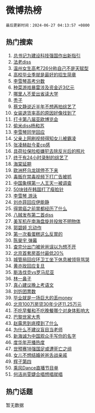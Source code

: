 # 微博热榜

`最后更新时间：2024-06-27 04:13:57 +0800`

## 热门搜索

1. [总书记为建设科技强国作出新指引](https://m.weibo.cn/search?containerid=100103type%3D1%26t%3D10%26q%3D%23%E6%80%BB%E4%B9%A6%E8%AE%B0%E4%B8%BA%E5%BB%BA%E8%AE%BE%E7%A7%91%E6%8A%80%E5%BC%BA%E5%9B%BD%E4%BD%9C%E5%87%BA%E6%96%B0%E6%8C%87%E5%BC%95%23&stream_entry_id=51&isnewpage=1&extparam=seat%3D1%26cate%3D10103%26stream_entry_id%3D51%26pos%3D0%26q%3D%2523%25E6%2580%25BB%25E4%25B9%25A6%25E8%25AE%25B0%25E4%25B8%25BA%25E5%25BB%25BA%25E8%25AE%25BE%25E7%25A7%2591%25E6%258A%2580%25E5%25BC%25BA%25E5%259B%25BD%25E4%25BD%259C%25E5%2587%25BA%25E6%2596%25B0%25E6%258C%2587%25E5%25BC%2595%2523%26dgr%3D0%26filter_type%3Drealtimehot%26c_type%3D51%26display_time%3D1719432836%26pre_seqid%3D171943283599001120833)
1. [法老diss](https://m.weibo.cn/search?containerid=100103type%3D1%26t%3D10%26q%3D%E6%B3%95%E8%80%81diss&stream_entry_id=31&isnewpage=1&extparam=seat%3D1%26flag%3D2%26band_rank%3D1%26q%3D%25E6%25B3%2595%25E8%2580%2581diss%26dgr%3D0%26cate%3D5001%26c_type%3D31%26pos%3D0%26stream_entry_id%3D31%26filter_type%3Drealtimehot%26realpos%3D1%26lcate%3D5001%26display_time%3D1719432836%26pre_seqid%3D171943283599001120833)
1. [温州女生高考726分称自己不是天赋型](https://m.weibo.cn/search?containerid=100103type%3D1%26t%3D10%26q%3D%23%E6%B8%A9%E5%B7%9E%E5%A5%B3%E7%94%9F%E9%AB%98%E8%80%83726%E5%88%86%E7%A7%B0%E8%87%AA%E5%B7%B1%E4%B8%8D%E6%98%AF%E5%A4%A9%E8%B5%8B%E5%9E%8B%23&stream_entry_id=31&isnewpage=1&extparam=seat%3D1%26flag%3D32768%26band_rank%3D2%26q%3D%2523%25E6%25B8%25A9%25E5%25B7%259E%25E5%25A5%25B3%25E7%2594%259F%25E9%25AB%2598%25E8%2580%2583726%25E5%2588%2586%25E7%25A7%25B0%25E8%2587%25AA%25E5%25B7%25B1%25E4%25B8%258D%25E6%2598%25AF%25E5%25A4%25A9%25E8%25B5%258B%25E5%259E%258B%2523%26dgr%3D0%26cate%3D5001%26c_type%3D31%26pos%3D1%26stream_entry_id%3D31%26filter_type%3Drealtimehot%26realpos%3D2%26lcate%3D5001%26display_time%3D1719432836%26pre_seqid%3D171943283599001120833)
1. [高校毕业季就是最好的招生简章](https://m.weibo.cn/search?containerid=100103type%3D1%26t%3D10%26q%3D%23%E9%AB%98%E6%A0%A1%E6%AF%95%E4%B8%9A%E5%AD%A3%E5%B0%B1%E6%98%AF%E6%9C%80%E5%A5%BD%E7%9A%84%E6%8B%9B%E7%94%9F%E7%AE%80%E7%AB%A0%23&stream_entry_id=31&isnewpage=1&extparam=seat%3D1%26flag%3D0%26band_rank%3D3%26q%3D%2523%25E9%25AB%2598%25E6%25A0%25A1%25E6%25AF%2595%25E4%25B8%259A%25E5%25AD%25A3%25E5%25B0%25B1%25E6%2598%25AF%25E6%259C%2580%25E5%25A5%25BD%25E7%259A%2584%25E6%258B%259B%25E7%2594%259F%25E7%25AE%2580%25E7%25AB%25A0%2523%26dgr%3D0%26cate%3D5001%26c_type%3D31%26pos%3D2%26stream_entry_id%3D31%26filter_type%3Drealtimehot%26realpos%3D3%26lcate%3D5001%26display_time%3D1719432836%26pre_seqid%3D171943283599001120833)
1. [李雪琴高考分数](https://m.weibo.cn/search?containerid=100103type%3D1%26t%3D10%26q%3D%23%E6%9D%8E%E9%9B%AA%E7%90%B4%E9%AB%98%E8%80%83%E5%88%86%E6%95%B0%23&stream_entry_id=31&isnewpage=1&extparam=seat%3D1%26flag%3D2%26band_rank%3D4%26q%3D%2523%25E6%259D%258E%25E9%259B%25AA%25E7%2590%25B4%25E9%25AB%2598%25E8%2580%2583%25E5%2588%2586%25E6%2595%25B0%2523%26dgr%3D0%26cate%3D5001%26c_type%3D31%26pos%3D3%26stream_entry_id%3D31%26filter_type%3Drealtimehot%26realpos%3D4%26lcate%3D5001%26display_time%3D1719432836%26pre_seqid%3D171943283599001120833)
1. [种菜游戏暴雷涉及资金近3亿元](https://m.weibo.cn/search?containerid=100103type%3D1%26t%3D10%26q%3D%23%E7%A7%8D%E8%8F%9C%E6%B8%B8%E6%88%8F%E6%9A%B4%E9%9B%B7%E6%B6%89%E5%8F%8A%E8%B5%84%E9%87%91%E8%BF%913%E4%BA%BF%E5%85%83%23&stream_entry_id=31&isnewpage=1&extparam=seat%3D1%26flag%3D2%26band_rank%3D5%26q%3D%2523%25E7%25A7%258D%25E8%258F%259C%25E6%25B8%25B8%25E6%2588%258F%25E6%259A%25B4%25E9%259B%25B7%25E6%25B6%2589%25E5%258F%258A%25E8%25B5%2584%25E9%2587%2591%25E8%25BF%25913%25E4%25BA%25BF%25E5%2585%2583%2523%26dgr%3D0%26cate%3D5001%26c_type%3D31%26pos%3D4%26stream_entry_id%3D31%26filter_type%3Drealtimehot%26realpos%3D5%26lcate%3D5001%26display_time%3D1719432836%26pre_seqid%3D171943283599001120833)
1. [哪里人不爱出省读大学](https://m.weibo.cn/search?containerid=100103type%3D1%26t%3D10%26q%3D%23%E5%93%AA%E9%87%8C%E4%BA%BA%E4%B8%8D%E7%88%B1%E5%87%BA%E7%9C%81%E8%AF%BB%E5%A4%A7%E5%AD%A6%23&stream_entry_id=31&isnewpage=1&extparam=seat%3D1%26flag%3D0%26band_rank%3D6%26q%3D%2523%25E5%2593%25AA%25E9%2587%258C%25E4%25BA%25BA%25E4%25B8%258D%25E7%2588%25B1%25E5%2587%25BA%25E7%259C%2581%25E8%25AF%25BB%25E5%25A4%25A7%25E5%25AD%25A6%2523%26dgr%3D0%26cate%3D5001%26c_type%3D31%26pos%3D5%26stream_entry_id%3D31%26filter_type%3Drealtimehot%26realpos%3D6%26lcate%3D5001%26display_time%3D1719432836%26pre_seqid%3D171943283599001120833)
1. [秃子](https://m.weibo.cn/search?containerid=100103type%3D1%26t%3D10%26q%3D%E7%A7%83%E5%AD%90&stream_entry_id=31&isnewpage=1&extparam=seat%3D1%26flag%3D0%26band_rank%3D7%26q%3D%25E7%25A7%2583%25E5%25AD%2590%26dgr%3D0%26cate%3D5001%26c_type%3D31%26pos%3D6%26stream_entry_id%3D31%26filter_type%3Drealtimehot%26realpos%3D7%26lcate%3D5001%26display_time%3D1719432836%26pre_seqid%3D171943283599001120833)
1. [蔡文静说近半年不想再拍综艺了](https://m.weibo.cn/search?containerid=100103type%3D1%26t%3D10%26q%3D%23%E8%94%A1%E6%96%87%E9%9D%99%E8%AF%B4%E8%BF%91%E5%8D%8A%E5%B9%B4%E4%B8%8D%E6%83%B3%E5%86%8D%E6%8B%8D%E7%BB%BC%E8%89%BA%E4%BA%86%23&stream_entry_id=31&isnewpage=1&extparam=seat%3D1%26flag%3D2%26band_rank%3D8%26q%3D%2523%25E8%2594%25A1%25E6%2596%2587%25E9%259D%2599%25E8%25AF%25B4%25E8%25BF%2591%25E5%258D%258A%25E5%25B9%25B4%25E4%25B8%258D%25E6%2583%25B3%25E5%2586%258D%25E6%258B%258D%25E7%25BB%25BC%25E8%2589%25BA%25E4%25BA%2586%2523%26dgr%3D0%26cate%3D5001%26c_type%3D31%26pos%3D7%26stream_entry_id%3D31%26filter_type%3Drealtimehot%26realpos%3D8%26lcate%3D5001%26display_time%3D1719432836%26pre_seqid%3D171943283599001120833)
1. [女装退货率高的原因好像找到了](https://m.weibo.cn/search?containerid=100103type%3D1%26t%3D10%26q%3D%23%E5%A5%B3%E8%A3%85%E9%80%80%E8%B4%A7%E7%8E%87%E9%AB%98%E7%9A%84%E5%8E%9F%E5%9B%A0%E5%A5%BD%E5%83%8F%E6%89%BE%E5%88%B0%E4%BA%86%23&stream_entry_id=31&isnewpage=1&extparam=seat%3D1%26flag%3D2%26band_rank%3D9%26q%3D%2523%25E5%25A5%25B3%25E8%25A3%2585%25E9%2580%2580%25E8%25B4%25A7%25E7%258E%2587%25E9%25AB%2598%25E7%259A%2584%25E5%258E%259F%25E5%259B%25A0%25E5%25A5%25BD%25E5%2583%258F%25E6%2589%25BE%25E5%2588%25B0%25E4%25BA%2586%2523%26dgr%3D0%26cate%3D5001%26c_type%3D31%26pos%3D8%26stream_entry_id%3D31%26filter_type%3Drealtimehot%26realpos%3D9%26lcate%3D5001%26display_time%3D1719432836%26pre_seqid%3D171943283599001120833)
1. [打卡第八届亚欧博览会](https://m.weibo.cn/search?containerid=100103type%3D1%26t%3D10%26q%3D%23%E6%89%93%E5%8D%A1%E7%AC%AC%E5%85%AB%E5%B1%8A%E4%BA%9A%E6%AC%A7%E5%8D%9A%E8%A7%88%E4%BC%9A%23&stream_entry_id=31&isnewpage=1&extparam=seat%3D1%26flag%3D32768%26band_rank%3D10%26q%3D%2523%25E6%2589%2593%25E5%258D%25A1%25E7%25AC%25AC%25E5%2585%25AB%25E5%25B1%258A%25E4%25BA%259A%25E6%25AC%25A7%25E5%258D%259A%25E8%25A7%2588%25E4%25BC%259A%2523%26dgr%3D0%26cate%3D5001%26c_type%3D31%26pos%3D9%26stream_entry_id%3D31%26filter_type%3Drealtimehot%26realpos%3D10%26lcate%3D5001%26display_time%3D1719432836%26pre_seqid%3D171943283599001120833)
1. [偷米diss杨和苏](https://m.weibo.cn/search?containerid=100103type%3D1%26t%3D10%26q%3D%E5%81%B7%E7%B1%B3diss%E6%9D%A8%E5%92%8C%E8%8B%8F&stream_entry_id=31&isnewpage=1&extparam=seat%3D1%26flag%3D0%26band_rank%3D11%26q%3D%25E5%2581%25B7%25E7%25B1%25B3diss%25E6%259D%25A8%25E5%2592%258C%25E8%258B%258F%26dgr%3D0%26cate%3D5001%26c_type%3D31%26pos%3D10%26stream_entry_id%3D31%26filter_type%3Drealtimehot%26realpos%3D11%26lcate%3D5001%26display_time%3D1719432836%26pre_seqid%3D171943283599001120833)
1. [李雪琴同学回应](https://m.weibo.cn/search?containerid=100103type%3D1%26t%3D10%26q%3D%23%E6%9D%8E%E9%9B%AA%E7%90%B4%E5%90%8C%E5%AD%A6%E5%9B%9E%E5%BA%94%23&stream_entry_id=31&isnewpage=1&extparam=seat%3D1%26flag%3D0%26band_rank%3D12%26q%3D%2523%25E6%259D%258E%25E9%259B%25AA%25E7%2590%25B4%25E5%2590%258C%25E5%25AD%25A6%25E5%259B%259E%25E5%25BA%2594%2523%26dgr%3D0%26cate%3D5001%26c_type%3D31%26pos%3D11%26stream_entry_id%3D31%26filter_type%3Drealtimehot%26realpos%3D12%26lcate%3D5001%26display_time%3D1719432836%26pre_seqid%3D171943283599001120833)
1. [父亲上网刷视频得知女儿被霸凌](https://m.weibo.cn/search?containerid=100103type%3D1%26t%3D10%26q%3D%23%E7%88%B6%E4%BA%B2%E4%B8%8A%E7%BD%91%E5%88%B7%E8%A7%86%E9%A2%91%E5%BE%97%E7%9F%A5%E5%A5%B3%E5%84%BF%E8%A2%AB%E9%9C%B8%E5%87%8C%23&stream_entry_id=31&isnewpage=1&extparam=seat%3D1%26flag%3D0%26band_rank%3D13%26q%3D%2523%25E7%2588%25B6%25E4%25BA%25B2%25E4%25B8%258A%25E7%25BD%2591%25E5%2588%25B7%25E8%25A7%2586%25E9%25A2%2591%25E5%25BE%2597%25E7%259F%25A5%25E5%25A5%25B3%25E5%2584%25BF%25E8%25A2%25AB%25E9%259C%25B8%25E5%2587%258C%2523%26dgr%3D0%26cate%3D5001%26c_type%3D31%26pos%3D12%26stream_entry_id%3D31%26filter_type%3Drealtimehot%26realpos%3D13%26lcate%3D5001%26display_time%3D1719432836%26pre_seqid%3D171943283599001120833)
1. [张凌赫赵今麦cp感](https://m.weibo.cn/search?containerid=100103type%3D1%26t%3D10%26q%3D%E5%BC%A0%E5%87%8C%E8%B5%AB%E8%B5%B5%E4%BB%8A%E9%BA%A6cp%E6%84%9F&stream_entry_id=31&isnewpage=1&extparam=seat%3D1%26flag%3D0%26band_rank%3D14%26q%3D%25E5%25BC%25A0%25E5%2587%258C%25E8%25B5%25AB%25E8%25B5%25B5%25E4%25BB%258A%25E9%25BA%25A6cp%25E6%2584%259F%26dgr%3D0%26cate%3D5001%26c_type%3D31%26pos%3D13%26stream_entry_id%3D31%26filter_type%3Drealtimehot%26realpos%3D14%26lcate%3D5001%26display_time%3D1719432836%26pre_seqid%3D171943283599001120833)
1. [具荷拉保险柜嫌犯去除反光后的照片](https://m.weibo.cn/search?containerid=100103type%3D1%26t%3D10%26q%3D%23%E5%85%B7%E8%8D%B7%E6%8B%89%E4%BF%9D%E9%99%A9%E6%9F%9C%E5%AB%8C%E7%8A%AF%E5%8E%BB%E9%99%A4%E5%8F%8D%E5%85%89%E5%90%8E%E7%9A%84%E7%85%A7%E7%89%87%23&stream_entry_id=31&isnewpage=1&extparam=seat%3D1%26flag%3D1%26band_rank%3D15%26q%3D%2523%25E5%2585%25B7%25E8%258D%25B7%25E6%258B%2589%25E4%25BF%259D%25E9%2599%25A9%25E6%259F%259C%25E5%25AB%258C%25E7%258A%25AF%25E5%258E%25BB%25E9%2599%25A4%25E5%258F%258D%25E5%2585%2589%25E5%2590%258E%25E7%259A%2584%25E7%2585%25A7%25E7%2589%2587%2523%26dgr%3D0%26cate%3D5001%26c_type%3D31%26pos%3D14%26stream_entry_id%3D31%26filter_type%3Drealtimehot%26realpos%3D15%26lcate%3D5001%26display_time%3D1719432836%26pre_seqid%3D171943283599001120833)
1. [终于有24小时录制的综艺了](https://m.weibo.cn/search?containerid=100103type%3D1%26t%3D10%26q%3D%23%E7%BB%88%E4%BA%8E%E6%9C%8924%E5%B0%8F%E6%97%B6%E5%BD%95%E5%88%B6%E7%9A%84%E7%BB%BC%E8%89%BA%E4%BA%86%23&stream_entry_id=31&isnewpage=1&extparam=seat%3D1%26flag%3D2%26band_rank%3D16%26q%3D%2523%25E7%25BB%2588%25E4%25BA%258E%25E6%259C%258924%25E5%25B0%258F%25E6%2597%25B6%25E5%25BD%2595%25E5%2588%25B6%25E7%259A%2584%25E7%25BB%25BC%25E8%2589%25BA%25E4%25BA%2586%2523%26dgr%3D0%26cate%3D5001%26c_type%3D31%26pos%3D15%26stream_entry_id%3D31%26filter_type%3Drealtimehot%26realpos%3D16%26lcate%3D5001%26display_time%3D1719432836%26pre_seqid%3D171943283599001120833)
1. [海棠延期](https://m.weibo.cn/search?containerid=100103type%3D1%26t%3D10%26q%3D%E6%B5%B7%E6%A3%A0%E5%BB%B6%E6%9C%9F&stream_entry_id=31&isnewpage=1&extparam=seat%3D1%26flag%3D0%26band_rank%3D17%26q%3D%25E6%25B5%25B7%25E6%25A3%25A0%25E5%25BB%25B6%25E6%259C%259F%26dgr%3D0%26cate%3D5001%26c_type%3D31%26pos%3D16%26stream_entry_id%3D31%26filter_type%3Drealtimehot%26realpos%3D17%26lcate%3D5001%26display_time%3D1719432836%26pre_seqid%3D171943283599001120833)
1. [欧洲杯乌龙球停不下来](https://m.weibo.cn/search?containerid=100103type%3D1%26t%3D10%26q%3D%23%E6%AC%A7%E6%B4%B2%E6%9D%AF%E4%B9%8C%E9%BE%99%E7%90%83%E5%81%9C%E4%B8%8D%E4%B8%8B%E6%9D%A5%23&stream_entry_id=31&isnewpage=1&extparam=seat%3D1%26flag%3D0%26band_rank%3D18%26q%3D%2523%25E6%25AC%25A7%25E6%25B4%25B2%25E6%259D%25AF%25E4%25B9%258C%25E9%25BE%2599%25E7%2590%2583%25E5%2581%259C%25E4%25B8%258D%25E4%25B8%258B%25E6%259D%25A5%2523%26dgr%3D0%26cate%3D5001%26c_type%3D31%26pos%3D17%26stream_entry_id%3D31%26filter_type%3Drealtimehot%26realpos%3D18%26lcate%3D5001%26display_time%3D1719432836%26pre_seqid%3D171943283599001120833)
1. [毒贩在禁毒视频下打广告被抓](https://m.weibo.cn/search?containerid=100103type%3D1%26t%3D10%26q%3D%23%E6%AF%92%E8%B4%A9%E5%9C%A8%E7%A6%81%E6%AF%92%E8%A7%86%E9%A2%91%E4%B8%8B%E6%89%93%E5%B9%BF%E5%91%8A%E8%A2%AB%E6%8A%93%23&stream_entry_id=31&isnewpage=1&extparam=seat%3D1%26flag%3D0%26band_rank%3D19%26q%3D%2523%25E6%25AF%2592%25E8%25B4%25A9%25E5%259C%25A8%25E7%25A6%2581%25E6%25AF%2592%25E8%25A7%2586%25E9%25A2%2591%25E4%25B8%258B%25E6%2589%2593%25E5%25B9%25BF%25E5%2591%258A%25E8%25A2%25AB%25E6%258A%2593%2523%26dgr%3D0%26cate%3D5001%26c_type%3D31%26pos%3D18%26stream_entry_id%3D31%26filter_type%3Drealtimehot%26realpos%3D19%26lcate%3D5001%26display_time%3D1719432836%26pre_seqid%3D171943283599001120833)
1. [中国象棋第一人王天一被调查](https://m.weibo.cn/search?containerid=100103type%3D1%26t%3D10%26q%3D%23%E4%B8%AD%E5%9B%BD%E8%B1%A1%E6%A3%8B%E7%AC%AC%E4%B8%80%E4%BA%BA%E7%8E%8B%E5%A4%A9%E4%B8%80%E8%A2%AB%E8%B0%83%E6%9F%A5%23&stream_entry_id=31&isnewpage=1&extparam=seat%3D1%26flag%3D0%26band_rank%3D20%26q%3D%2523%25E4%25B8%25AD%25E5%259B%25BD%25E8%25B1%25A1%25E6%25A3%258B%25E7%25AC%25AC%25E4%25B8%2580%25E4%25BA%25BA%25E7%258E%258B%25E5%25A4%25A9%25E4%25B8%2580%25E8%25A2%25AB%25E8%25B0%2583%25E6%259F%25A5%2523%26dgr%3D0%26cate%3D5001%26c_type%3D31%26pos%3D19%26stream_entry_id%3D31%26filter_type%3Drealtimehot%26realpos%3D20%26lcate%3D5001%26display_time%3D1719432836%26pre_seqid%3D171943283599001120833)
1. [50块钱在韩国打了瘦脸针](https://m.weibo.cn/search?containerid=100103type%3D1%26t%3D10%26q%3D%2350%E5%9D%97%E9%92%B1%E5%9C%A8%E9%9F%A9%E5%9B%BD%E6%89%93%E4%BA%86%E7%98%A6%E8%84%B8%E9%92%88%23&stream_entry_id=31&isnewpage=1&extparam=seat%3D1%26flag%3D0%26band_rank%3D21%26q%3D%252350%25E5%259D%2597%25E9%2592%25B1%25E5%259C%25A8%25E9%259F%25A9%25E5%259B%25BD%25E6%2589%2593%25E4%25BA%2586%25E7%2598%25A6%25E8%2584%25B8%25E9%2592%2588%2523%26dgr%3D0%26cate%3D5001%26c_type%3D31%26pos%3D20%26stream_entry_id%3D31%26filter_type%3Drealtimehot%26realpos%3D21%26lcate%3D5001%26display_time%3D1719432836%26pre_seqid%3D171943283599001120833)
1. [李雪琴 游泳](https://m.weibo.cn/search?containerid=100103type%3D1%26t%3D10%26q%3D%E6%9D%8E%E9%9B%AA%E7%90%B4+%E6%B8%B8%E6%B3%B3&stream_entry_id=31&isnewpage=1&extparam=seat%3D1%26flag%3D0%26band_rank%3D22%26q%3D%25E6%259D%258E%25E9%259B%25AA%25E7%2590%25B4%2520%25E6%25B8%25B8%25E6%25B3%25B3%26dgr%3D0%26cate%3D5001%26c_type%3D31%26pos%3D21%26stream_entry_id%3D31%26filter_type%3Drealtimehot%26realpos%3D22%26lcate%3D5001%26display_time%3D1719432836%26pre_seqid%3D171943283599001120833)
1. [刘亦菲回应伊能静](https://m.weibo.cn/search?containerid=100103type%3D1%26t%3D10%26q%3D%23%E5%88%98%E4%BA%A6%E8%8F%B2%E5%9B%9E%E5%BA%94%E4%BC%8A%E8%83%BD%E9%9D%99%23&stream_entry_id=31&isnewpage=1&extparam=seat%3D1%26flag%3D2%26band_rank%3D23%26q%3D%2523%25E5%2588%2598%25E4%25BA%25A6%25E8%258F%25B2%25E5%259B%259E%25E5%25BA%2594%25E4%25BC%258A%25E8%2583%25BD%25E9%259D%2599%2523%26dgr%3D0%26cate%3D5001%26c_type%3D31%26pos%3D22%26stream_entry_id%3D31%26filter_type%3Drealtimehot%26realpos%3D23%26lcate%3D5001%26display_time%3D1719432836%26pre_seqid%3D171943283599001120833)
1. [得胃癌之前胃都经历了什么](https://m.weibo.cn/search?containerid=100103type%3D1%26t%3D10%26q%3D%23%E5%BE%97%E8%83%83%E7%99%8C%E4%B9%8B%E5%89%8D%E8%83%83%E9%83%BD%E7%BB%8F%E5%8E%86%E4%BA%86%E4%BB%80%E4%B9%88%23&stream_entry_id=31&isnewpage=1&extparam=seat%3D1%26flag%3D0%26band_rank%3D24%26q%3D%2523%25E5%25BE%2597%25E8%2583%2583%25E7%2599%258C%25E4%25B9%258B%25E5%2589%258D%25E8%2583%2583%25E9%2583%25BD%25E7%25BB%258F%25E5%258E%2586%25E4%25BA%2586%25E4%25BB%2580%25E4%25B9%2588%2523%26dgr%3D0%26cate%3D5001%26c_type%3D31%26pos%3D23%26stream_entry_id%3D31%26filter_type%3Drealtimehot%26realpos%3D24%26lcate%3D5001%26display_time%3D1719432836%26pre_seqid%3D171943283599001120833)
1. [八贼发布第二首diss](https://m.weibo.cn/search?containerid=100103type%3D1%26t%3D10%26q%3D%E5%85%AB%E8%B4%BC%E5%8F%91%E5%B8%83%E7%AC%AC%E4%BA%8C%E9%A6%96diss&stream_entry_id=31&isnewpage=1&extparam=seat%3D1%26flag%3D0%26band_rank%3D25%26q%3D%25E5%2585%25AB%25E8%25B4%25BC%25E5%258F%2591%25E5%25B8%2583%25E7%25AC%25AC%25E4%25BA%258C%25E9%25A6%2596diss%26dgr%3D0%26cate%3D5001%26c_type%3D31%26pos%3D24%26stream_entry_id%3D31%26filter_type%3Drealtimehot%26realpos%3D25%26lcate%3D5001%26display_time%3D1719432836%26pre_seqid%3D171943283599001120833)
1. [美军机在南海盘旋并投放不明物体](https://m.weibo.cn/search?containerid=100103type%3D1%26t%3D10%26q%3D%23%E7%BE%8E%E5%86%9B%E6%9C%BA%E5%9C%A8%E5%8D%97%E6%B5%B7%E7%9B%98%E6%97%8B%E5%B9%B6%E6%8A%95%E6%94%BE%E4%B8%8D%E6%98%8E%E7%89%A9%E4%BD%93%23&stream_entry_id=31&isnewpage=1&extparam=seat%3D1%26flag%3D0%26band_rank%3D26%26q%3D%2523%25E7%25BE%258E%25E5%2586%259B%25E6%259C%25BA%25E5%259C%25A8%25E5%258D%2597%25E6%25B5%25B7%25E7%259B%2598%25E6%2597%258B%25E5%25B9%25B6%25E6%258A%2595%25E6%2594%25BE%25E4%25B8%258D%25E6%2598%258E%25E7%2589%25A9%25E4%25BD%2593%2523%26dgr%3D0%26cate%3D5001%26c_type%3D31%26pos%3D25%26stream_entry_id%3D31%26filter_type%3Drealtimehot%26realpos%3D26%26lcate%3D5001%26display_time%3D1719432836%26pre_seqid%3D171943283599001120833)
1. [郭碧婷 忘动作](https://m.weibo.cn/search?containerid=100103type%3D1%26t%3D10%26q%3D%E9%83%AD%E7%A2%A7%E5%A9%B7+%E5%BF%98%E5%8A%A8%E4%BD%9C&stream_entry_id=31&isnewpage=1&extparam=seat%3D1%26flag%3D0%26band_rank%3D27%26q%3D%25E9%2583%25AD%25E7%25A2%25A7%25E5%25A9%25B7%2520%25E5%25BF%2598%25E5%258A%25A8%25E4%25BD%259C%26dgr%3D0%26cate%3D5001%26c_type%3D31%26pos%3D26%26stream_entry_id%3D31%26filter_type%3Drealtimehot%26realpos%3D27%26lcate%3D5001%26display_time%3D1719432836%26pre_seqid%3D171943283599001120833)
1. [第一次看蛋糕这么反胃的](https://m.weibo.cn/search?containerid=100103type%3D1%26t%3D10%26q%3D%23%E7%AC%AC%E4%B8%80%E6%AC%A1%E7%9C%8B%E8%9B%8B%E7%B3%95%E8%BF%99%E4%B9%88%E5%8F%8D%E8%83%83%E7%9A%84%23&stream_entry_id=31&isnewpage=1&extparam=seat%3D1%26flag%3D0%26band_rank%3D28%26q%3D%2523%25E7%25AC%25AC%25E4%25B8%2580%25E6%25AC%25A1%25E7%259C%258B%25E8%259B%258B%25E7%25B3%2595%25E8%25BF%2599%25E4%25B9%2588%25E5%258F%258D%25E8%2583%2583%25E7%259A%2584%2523%26dgr%3D0%26cate%3D5001%26c_type%3D31%26pos%3D27%26stream_entry_id%3D31%26filter_type%3Drealtimehot%26realpos%3D28%26lcate%3D5001%26display_time%3D1719432836%26pre_seqid%3D171943283599001120833)
1. [陈昊宇 弹幕](https://m.weibo.cn/search?containerid=100103type%3D1%26t%3D10%26q%3D%E9%99%88%E6%98%8A%E5%AE%87+%E5%BC%B9%E5%B9%95&stream_entry_id=31&isnewpage=1&extparam=seat%3D1%26flag%3D0%26band_rank%3D29%26q%3D%25E9%2599%2588%25E6%2598%258A%25E5%25AE%2587%2520%25E5%25BC%25B9%25E5%25B9%2595%26dgr%3D0%26cate%3D5001%26c_type%3D31%26pos%3D28%26stream_entry_id%3D31%26filter_type%3Drealtimehot%26realpos%3D29%26lcate%3D5001%26display_time%3D1719432836%26pre_seqid%3D171943283599001120833)
1. [查完分出门被爸爸误以为想不开](https://m.weibo.cn/search?containerid=100103type%3D1%26t%3D10%26q%3D%E6%9F%A5%E5%AE%8C%E5%88%86%E5%87%BA%E9%97%A8%E8%A2%AB%E7%88%B8%E7%88%B8%E8%AF%AF%E4%BB%A5%E4%B8%BA%E6%83%B3%E4%B8%8D%E5%BC%80&stream_entry_id=31&isnewpage=1&extparam=seat%3D1%26flag%3D1%26band_rank%3D30%26q%3D%25E6%259F%25A5%25E5%25AE%258C%25E5%2588%2586%25E5%2587%25BA%25E9%2597%25A8%25E8%25A2%25AB%25E7%2588%25B8%25E7%2588%25B8%25E8%25AF%25AF%25E4%25BB%25A5%25E4%25B8%25BA%25E6%2583%25B3%25E4%25B8%258D%25E5%25BC%2580%26dgr%3D0%26cate%3D5001%26c_type%3D31%26pos%3D29%26stream_entry_id%3D31%26filter_type%3Drealtimehot%26realpos%3D30%26lcate%3D5001%26display_time%3D1719432836%26pre_seqid%3D171943283599001120833)
1. [北京首套房首付最低20%](https://m.weibo.cn/search?containerid=100103type%3D1%26t%3D10%26q%3D%23%E5%8C%97%E4%BA%AC%E9%A6%96%E5%A5%97%E6%88%BF%E9%A6%96%E4%BB%98%E6%9C%80%E4%BD%8E20%25%23&stream_entry_id=31&isnewpage=1&extparam=seat%3D1%26flag%3D0%26band_rank%3D31%26q%3D%2523%25E5%258C%2597%25E4%25BA%25AC%25E9%25A6%2596%25E5%25A5%2597%25E6%2588%25BF%25E9%25A6%2596%25E4%25BB%2598%25E6%259C%2580%25E4%25BD%258E20%2525%2523%26dgr%3D0%26cate%3D5001%26c_type%3D31%26pos%3D30%26stream_entry_id%3D31%26filter_type%3Drealtimehot%26realpos%3D31%26lcate%3D5001%26display_time%3D1719432836%26pre_seqid%3D171943283599001120833)
1. [城管局回应环卫工坐下休息被领导骂哭](https://m.weibo.cn/search?containerid=100103type%3D1%26t%3D10%26q%3D%23%E5%9F%8E%E7%AE%A1%E5%B1%80%E5%9B%9E%E5%BA%94%E7%8E%AF%E5%8D%AB%E5%B7%A5%E5%9D%90%E4%B8%8B%E4%BC%91%E6%81%AF%E8%A2%AB%E9%A2%86%E5%AF%BC%E9%AA%82%E5%93%AD%23&stream_entry_id=31&isnewpage=1&extparam=seat%3D1%26flag%3D0%26band_rank%3D32%26q%3D%2523%25E5%259F%258E%25E7%25AE%25A1%25E5%25B1%2580%25E5%259B%259E%25E5%25BA%2594%25E7%258E%25AF%25E5%258D%25AB%25E5%25B7%25A5%25E5%259D%2590%25E4%25B8%258B%25E4%25BC%2591%25E6%2581%25AF%25E8%25A2%25AB%25E9%25A2%2586%25E5%25AF%25BC%25E9%25AA%2582%25E5%2593%25AD%2523%26dgr%3D0%26cate%3D5001%26c_type%3D31%26pos%3D31%26stream_entry_id%3D31%26filter_type%3Drealtimehot%26realpos%3D32%26lcate%3D5001%26display_time%3D1719432836%26pre_seqid%3D171943283599001120833)
1. [黄亦玫回应复旦](https://m.weibo.cn/search?containerid=100103type%3D1%26t%3D10%26q%3D%23%E9%BB%84%E4%BA%A6%E7%8E%AB%E5%9B%9E%E5%BA%94%E5%A4%8D%E6%97%A6%23&stream_entry_id=31&isnewpage=1&extparam=seat%3D1%26flag%3D0%26band_rank%3D33%26q%3D%2523%25E9%25BB%2584%25E4%25BA%25A6%25E7%258E%25AB%25E5%259B%259E%25E5%25BA%2594%25E5%25A4%258D%25E6%2597%25A6%2523%26dgr%3D0%26cate%3D5001%26c_type%3D31%26pos%3D32%26stream_entry_id%3D31%26filter_type%3Drealtimehot%26realpos%3D33%26lcate%3D5001%26display_time%3D1719432836%26pre_seqid%3D171943283599001120833)
1. [斯洛伐克vs罗马尼亚](https://m.weibo.cn/search?containerid=100103type%3D1%26t%3D10%26q%3D%23%E6%96%AF%E6%B4%9B%E4%BC%90%E5%85%8Bvs%E7%BD%97%E9%A9%AC%E5%B0%BC%E4%BA%9A%23&stream_entry_id=31&isnewpage=1&extparam=seat%3D1%26flag%3D0%26band_rank%3D34%26q%3D%2523%25E6%2596%25AF%25E6%25B4%259B%25E4%25BC%2590%25E5%2585%258Bvs%25E7%25BD%2597%25E9%25A9%25AC%25E5%25B0%25BC%25E4%25BA%259A%2523%26dgr%3D0%26cate%3D5001%26c_type%3D31%26pos%3D33%26stream_entry_id%3D31%26filter_type%3Drealtimehot%26realpos%3D34%26lcate%3D5001%26display_time%3D1719432836%26pre_seqid%3D171943283599001120833)
1. [林一鼻子](https://m.weibo.cn/search?containerid=100103type%3D1%26t%3D10%26q%3D%E6%9E%97%E4%B8%80%E9%BC%BB%E5%AD%90&stream_entry_id=31&isnewpage=1&extparam=seat%3D1%26flag%3D0%26band_rank%3D35%26q%3D%25E6%259E%2597%25E4%25B8%2580%25E9%25BC%25BB%25E5%25AD%2590%26dgr%3D0%26cate%3D5001%26c_type%3D31%26pos%3D34%26stream_entry_id%3D31%26filter_type%3Drealtimehot%26realpos%3D35%26lcate%3D5001%26display_time%3D1719432836%26pre_seqid%3D171943283599001120833)
1. [真心建议晚上考语文](https://m.weibo.cn/search?containerid=100103type%3D1%26t%3D10%26q%3D%23%E7%9C%9F%E5%BF%83%E5%BB%BA%E8%AE%AE%E6%99%9A%E4%B8%8A%E8%80%83%E8%AF%AD%E6%96%87%23&stream_entry_id=31&isnewpage=1&extparam=seat%3D1%26flag%3D0%26band_rank%3D36%26q%3D%2523%25E7%259C%259F%25E5%25BF%2583%25E5%25BB%25BA%25E8%25AE%25AE%25E6%2599%259A%25E4%25B8%258A%25E8%2580%2583%25E8%25AF%25AD%25E6%2596%2587%2523%26dgr%3D0%26cate%3D5001%26c_type%3D31%26pos%3D35%26stream_entry_id%3D31%26filter_type%3Drealtimehot%26realpos%3D36%26lcate%3D5001%26display_time%3D1719432836%26pre_seqid%3D171943283599001120833)
1. [刘忻团票数](https://m.weibo.cn/search?containerid=100103type%3D1%26t%3D10%26q%3D%E5%88%98%E5%BF%BB%E5%9B%A2%E7%A5%A8%E6%95%B0&stream_entry_id=31&isnewpage=1&extparam=seat%3D1%26flag%3D0%26band_rank%3D37%26q%3D%25E5%2588%2598%25E5%25BF%25BB%25E5%259B%25A2%25E7%25A5%25A8%25E6%2595%25B0%26dgr%3D0%26cate%3D5001%26c_type%3D31%26pos%3D36%26stream_entry_id%3D31%26filter_type%3Drealtimehot%26realpos%3D37%26lcate%3D5001%26display_time%3D1719432836%26pre_seqid%3D171943283599001120833)
1. [毕业就是一场巨大的丢money](https://m.weibo.cn/search?containerid=100103type%3D1%26t%3D10%26q%3D%23%E6%AF%95%E4%B8%9A%E5%B0%B1%E6%98%AF%E4%B8%80%E5%9C%BA%E5%B7%A8%E5%A4%A7%E7%9A%84%E4%B8%A2money%23&stream_entry_id=31&isnewpage=1&extparam=seat%3D1%26flag%3D0%26band_rank%3D38%26q%3D%2523%25E6%25AF%2595%25E4%25B8%259A%25E5%25B0%25B1%25E6%2598%25AF%25E4%25B8%2580%25E5%259C%25BA%25E5%25B7%25A8%25E5%25A4%25A7%25E7%259A%2584%25E4%25B8%25A2money%2523%26dgr%3D0%26cate%3D5001%26c_type%3D31%26pos%3D37%26stream_entry_id%3D31%26filter_type%3Drealtimehot%26realpos%3D38%26lcate%3D5001%26display_time%3D1719432836%26pre_seqid%3D171943283599001120833)
1. [北京100万房贷30年少还11.25万元](https://m.weibo.cn/search?containerid=100103type%3D1%26t%3D10%26q%3D%23%E5%8C%97%E4%BA%AC100%E4%B8%87%E6%88%BF%E8%B4%B730%E5%B9%B4%E5%B0%91%E8%BF%9811.25%E4%B8%87%E5%85%83%23&stream_entry_id=31&isnewpage=1&extparam=seat%3D1%26flag%3D0%26band_rank%3D39%26q%3D%2523%25E5%258C%2597%25E4%25BA%25AC100%25E4%25B8%2587%25E6%2588%25BF%25E8%25B4%25B730%25E5%25B9%25B4%25E5%25B0%2591%25E8%25BF%259811.25%25E4%25B8%2587%25E5%2585%2583%2523%26dgr%3D0%26cate%3D5001%26c_type%3D31%26pos%3D38%26stream_entry_id%3D31%26filter_type%3Drealtimehot%26realpos%3D39%26lcate%3D5001%26display_time%3D1719432836%26pre_seqid%3D171943283599001120833)
1. [不吃早餐和不吃晚餐哪个对身体影响大](https://m.weibo.cn/search?containerid=100103type%3D1%26t%3D10%26q%3D%23%E4%B8%8D%E5%90%83%E6%97%A9%E9%A4%90%E5%92%8C%E4%B8%8D%E5%90%83%E6%99%9A%E9%A4%90%E5%93%AA%E4%B8%AA%E5%AF%B9%E8%BA%AB%E4%BD%93%E5%BD%B1%E5%93%8D%E5%A4%A7%23&stream_entry_id=31&isnewpage=1&extparam=seat%3D1%26flag%3D0%26band_rank%3D40%26q%3D%2523%25E4%25B8%258D%25E5%2590%2583%25E6%2597%25A9%25E9%25A4%2590%25E5%2592%258C%25E4%25B8%258D%25E5%2590%2583%25E6%2599%259A%25E9%25A4%2590%25E5%2593%25AA%25E4%25B8%25AA%25E5%25AF%25B9%25E8%25BA%25AB%25E4%25BD%2593%25E5%25BD%25B1%25E5%2593%258D%25E5%25A4%25A7%2523%26dgr%3D0%26cate%3D5001%26c_type%3D31%26pos%3D39%26stream_entry_id%3D31%26filter_type%3Drealtimehot%26realpos%3D40%26lcate%3D5001%26display_time%3D1719432836%26pre_seqid%3D171943283599001120833)
1. [巴黎世家大秀](https://m.weibo.cn/search?containerid=100103type%3D1%26t%3D10%26q%3D%23%E5%B7%B4%E9%BB%8E%E4%B8%96%E5%AE%B6%E5%A4%A7%E7%A7%80%23&stream_entry_id=31&isnewpage=1&extparam=seat%3D1%26flag%3D1%26band_rank%3D41%26q%3D%2523%25E5%25B7%25B4%25E9%25BB%258E%25E4%25B8%2596%25E5%25AE%25B6%25E5%25A4%25A7%25E7%25A7%2580%2523%26dgr%3D0%26cate%3D5001%26c_type%3D31%26pos%3D40%26stream_entry_id%3D31%26filter_type%3Drealtimehot%26realpos%3D41%26lcate%3D5001%26display_time%3D1719432836%26pre_seqid%3D171943283599001120833)
1. [赵露思到底摸到了什么](https://m.weibo.cn/search?containerid=100103type%3D1%26t%3D10%26q%3D%23%E8%B5%B5%E9%9C%B2%E6%80%9D%E5%88%B0%E5%BA%95%E6%91%B8%E5%88%B0%E4%BA%86%E4%BB%80%E4%B9%88%23&stream_entry_id=31&isnewpage=1&extparam=seat%3D1%26flag%3D0%26band_rank%3D42%26q%3D%2523%25E8%25B5%25B5%25E9%259C%25B2%25E6%2580%259D%25E5%2588%25B0%25E5%25BA%2595%25E6%2591%25B8%25E5%2588%25B0%25E4%25BA%2586%25E4%25BB%2580%25E4%25B9%2588%2523%26dgr%3D0%26cate%3D5001%26c_type%3D31%26pos%3D41%26stream_entry_id%3D31%26filter_type%3Drealtimehot%26realpos%3D42%26lcate%3D5001%26display_time%3D1719432836%26pre_seqid%3D171943283599001120833)
1. [为什么不建议盲目当老师](https://m.weibo.cn/search?containerid=100103type%3D1%26t%3D10%26q%3D%23%E4%B8%BA%E4%BB%80%E4%B9%88%E4%B8%8D%E5%BB%BA%E8%AE%AE%E7%9B%B2%E7%9B%AE%E5%BD%93%E8%80%81%E5%B8%88%23&stream_entry_id=31&isnewpage=1&extparam=seat%3D1%26flag%3D0%26band_rank%3D43%26q%3D%2523%25E4%25B8%25BA%25E4%25BB%2580%25E4%25B9%2588%25E4%25B8%258D%25E5%25BB%25BA%25E8%25AE%25AE%25E7%259B%25B2%25E7%259B%25AE%25E5%25BD%2593%25E8%2580%2581%25E5%25B8%2588%2523%26dgr%3D0%26cate%3D5001%26c_type%3D31%26pos%3D42%26stream_entry_id%3D31%26filter_type%3Drealtimehot%26realpos%3D43%26lcate%3D5001%26display_time%3D1719432836%26pre_seqid%3D171943283599001120833)
1. [新海诚为中国观众手写你的名字](https://m.weibo.cn/search?containerid=100103type%3D1%26t%3D10%26q%3D%23%E6%96%B0%E6%B5%B7%E8%AF%9A%E4%B8%BA%E4%B8%AD%E5%9B%BD%E8%A7%82%E4%BC%97%E6%89%8B%E5%86%99%E4%BD%A0%E7%9A%84%E5%90%8D%E5%AD%97%23&stream_entry_id=31&isnewpage=1&extparam=seat%3D1%26flag%3D0%26band_rank%3D44%26q%3D%2523%25E6%2596%25B0%25E6%25B5%25B7%25E8%25AF%259A%25E4%25B8%25BA%25E4%25B8%25AD%25E5%259B%25BD%25E8%25A7%2582%25E4%25BC%2597%25E6%2589%258B%25E5%2586%2599%25E4%25BD%25A0%25E7%259A%2584%25E5%2590%258D%25E5%25AD%2597%2523%26dgr%3D0%26cate%3D5001%26c_type%3D31%26pos%3D43%26stream_entry_id%3D31%26filter_type%3Drealtimehot%26realpos%3D44%26lcate%3D5001%26display_time%3D1719432836%26pre_seqid%3D171943283599001120833)
1. [度华年开播热度](https://m.weibo.cn/search?containerid=100103type%3D1%26t%3D10%26q%3D%23%E5%BA%A6%E5%8D%8E%E5%B9%B4%E5%BC%80%E6%92%AD%E7%83%AD%E5%BA%A6%23&stream_entry_id=31&isnewpage=1&extparam=seat%3D1%26flag%3D0%26band_rank%3D45%26q%3D%2523%25E5%25BA%25A6%25E5%258D%258E%25E5%25B9%25B4%25E5%25BC%2580%25E6%2592%25AD%25E7%2583%25AD%25E5%25BA%25A6%2523%26dgr%3D0%26cate%3D5001%26c_type%3D31%26pos%3D44%26stream_entry_id%3D31%26filter_type%3Drealtimehot%26realpos%3D45%26lcate%3D5001%26display_time%3D1719432836%26pre_seqid%3D171943283599001120833)
1. [世预赛18强国足或遭死亡之组](https://m.weibo.cn/search?containerid=100103type%3D1%26t%3D10%26q%3D%23%E4%B8%96%E9%A2%84%E8%B5%9B18%E5%BC%BA%E5%9B%BD%E8%B6%B3%E6%88%96%E9%81%AD%E6%AD%BB%E4%BA%A1%E4%B9%8B%E7%BB%84%23&stream_entry_id=31&isnewpage=1&extparam=seat%3D1%26flag%3D0%26band_rank%3D46%26q%3D%2523%25E4%25B8%2596%25E9%25A2%2584%25E8%25B5%259B18%25E5%25BC%25BA%25E5%259B%25BD%25E8%25B6%25B3%25E6%2588%2596%25E9%2581%25AD%25E6%25AD%25BB%25E4%25BA%25A1%25E4%25B9%258B%25E7%25BB%2584%2523%26dgr%3D0%26cate%3D5001%26c_type%3D31%26pos%3D45%26stream_entry_id%3D31%26filter_type%3Drealtimehot%26realpos%3D46%26lcate%3D5001%26display_time%3D1719432836%26pre_seqid%3D171943283599001120833)
1. [女儿不想结婚爸爸舌战亲戚](https://m.weibo.cn/search?containerid=100103type%3D1%26t%3D10%26q%3D%23%E5%A5%B3%E5%84%BF%E4%B8%8D%E6%83%B3%E7%BB%93%E5%A9%9A%E7%88%B8%E7%88%B8%E8%88%8C%E6%88%98%E4%BA%B2%E6%88%9A%23&stream_entry_id=31&isnewpage=1&extparam=seat%3D1%26flag%3D32768%26band_rank%3D47%26q%3D%2523%25E5%25A5%25B3%25E5%2584%25BF%25E4%25B8%258D%25E6%2583%25B3%25E7%25BB%2593%25E5%25A9%259A%25E7%2588%25B8%25E7%2588%25B8%25E8%2588%258C%25E6%2588%2598%25E4%25BA%25B2%25E6%2588%259A%2523%26dgr%3D0%26cate%3D5001%26c_type%3D31%26pos%3D46%26stream_entry_id%3D31%26filter_type%3Drealtimehot%26realpos%3D47%26lcate%3D5001%26display_time%3D1719432836%26pre_seqid%3D171943283599001120833)
1. [辉子第四](https://m.weibo.cn/search?containerid=100103type%3D1%26t%3D10%26q%3D%E8%BE%89%E5%AD%90%E7%AC%AC%E5%9B%9B&stream_entry_id=31&isnewpage=1&extparam=seat%3D1%26flag%3D0%26band_rank%3D48%26q%3D%25E8%25BE%2589%25E5%25AD%2590%25E7%25AC%25AC%25E5%259B%259B%26dgr%3D0%26cate%3D5001%26c_type%3D31%26pos%3D47%26stream_entry_id%3D31%26filter_type%3Drealtimehot%26realpos%3D48%26lcate%3D5001%26display_time%3D1719432836%26pre_seqid%3D171943283599001120833)
1. [乘风Dance直播节目单](https://m.weibo.cn/search?containerid=100103type%3D1%26t%3D10%26q%3D%23%E4%B9%98%E9%A3%8EDance%E7%9B%B4%E6%92%AD%E8%8A%82%E7%9B%AE%E5%8D%95%23&stream_entry_id=31&isnewpage=1&extparam=seat%3D1%26flag%3D0%26band_rank%3D49%26q%3D%2523%25E4%25B9%2598%25E9%25A3%258EDance%25E7%259B%25B4%25E6%2592%25AD%25E8%258A%2582%25E7%259B%25AE%25E5%258D%2595%2523%26dgr%3D0%26cate%3D5001%26c_type%3D31%26pos%3D48%26stream_entry_id%3D31%26filter_type%3Drealtimehot%26realpos%3D49%26lcate%3D5001%26display_time%3D1719432836%26pre_seqid%3D171943283599001120833)
1. [何洁尚雯婕合唱想唱就唱](https://m.weibo.cn/search?containerid=100103type%3D1%26t%3D10%26q%3D%23%E4%BD%95%E6%B4%81%E5%B0%9A%E9%9B%AF%E5%A9%95%E5%90%88%E5%94%B1%E6%83%B3%E5%94%B1%E5%B0%B1%E5%94%B1%23&stream_entry_id=31&isnewpage=1&extparam=seat%3D1%26flag%3D0%26band_rank%3D50%26q%3D%2523%25E4%25BD%2595%25E6%25B4%2581%25E5%25B0%259A%25E9%259B%25AF%25E5%25A9%2595%25E5%2590%2588%25E5%2594%25B1%25E6%2583%25B3%25E5%2594%25B1%25E5%25B0%25B1%25E5%2594%25B1%2523%26dgr%3D0%26cate%3D5001%26c_type%3D31%26pos%3D49%26stream_entry_id%3D31%26filter_type%3Drealtimehot%26realpos%3D50%26lcate%3D5001%26display_time%3D1719432836%26pre_seqid%3D171943283599001120833)

## 热门话题

暂无数据
